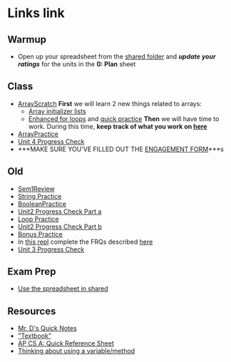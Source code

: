 # Links link
## Warmup
* Open up your spreadsheet from the [shared folder](https://drive.google.com/drive/folders/1Mjjk9aMo4twE6UWEnXV9YLTr4X2uZvMW?usp=sharing) and ***update your ratings*** for the units in the **0: Plan** sheet

## Class
* [ArrayScratch](https://replit.com/team/APCSA-Block8-2122/ArrayScratch)
**First** we will learn 2 new things related to arrays:
    * [Array initializer lists](https://codehs.com/lms/assignment/60430564)
    * [Enhanced for loops](https://codehs.com/lms/assignment/60430585) and [quick practice](https://codehs.com/lms/assignment/60430591)
**Then** we will have time to work. During this time, **keep track of what you work on [here](https://forms.gle/6b1ED8MqACqMC7nL9)**
* [ArrayPractice](https://replit.com/team/APCSA-Block8-2122/ArrayPractice)
* [Unit 4 Progress Check](https://apclassroom.collegeboard.org/8/assessments/assignments/36223186/)
* ***MAKE SURE YOU'VE FILLED OUT THE [ENGAGEMENT FORM](https://forms.gle/6b1ED8MqACqMC7nL9)***s
## Old
* [Sem1Review](https://apclassroom.collegeboard.org/8/assessments/assignments/44423593/)
* [String Practice](https://replit.com/team/APCSA-Block8-2122/StringPractice)
* [BooleanPractice](https://replit.com/team/APCSA-Block8-2122/BooleanPractice)
* [Unit2 Progress Check Part a](https://apclassroom.collegeboard.org/8/assessments/assignments/36223184)
* [Loop Practice](https://replit.com/team/APCSA-Block8-2122/LoopPractice)
* [Unit2 Progress Check Part b](https://apclassroom.collegeboard.org/8/assessments/assignments/36223183)
* [Bonus Practice](https://apclassroom.collegeboard.org/8/assessments/assignments/44830208/)
* In [this repl](https://replit.com/team/APCSA-Block8-2122/FRQ2-Practice) complete the FRQs described [here](files/frq2.pdf)
* [Unit 3 Progress Check](https://apclassroom.collegeboard.org/8/assessments/assignments/36223185/)

## Exam Prep
* [Use the spreadsheet in shared](https://drive.google.com/drive/folders/1Mjjk9aMo4twE6UWEnXV9YLTr4X2uZvMW?usp=sharing)

## Resources
* [Mr. D's Quick Notes](https://replit.com/@APCSA-Block8-2122/Coursework01MrDsQuickNotes)
* ["Textbook"](https://runestone.academy/ns/books/published/VAPCSA22/index.html)
* [AP CS A: Quick Reference Sheet](https://apstudents.collegeboard.org/ap/pdf/ap-computer-science-a-java-quick-reference_0.pdf)
* [Thinking about using a variable/method](https://gist.github.com/mrDonoghue/a8624071c0c342dfcb394d7df59f2bef)
